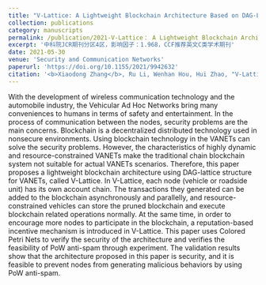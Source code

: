 ```yaml
---
title: "V-Lattice: A Lightweight Blockchain Architecture Based on DAG-Lattice Structure for Vehicular Ad Hoc Networks"
collection: publications
category: manuscripts
permalink: /publication/2021-V-Lattice： A Lightweight Blockchain Architecture Based on DAG-Lattice Structure for Vehicular Ad Hoc Networks
excerpt: '中科院JCR期刊分区4区，影响因子：1.968，CCF推荐英文C类学术期刊'
date: 2021-05-30
venue: 'Security and Communication Networks'
paperurl: 'https://doi.org/10.1155/2021/9942632'
citation: '<b>Xiaodong Zhang</b>, Ru Li, Wenhan Hou, Hui Zhao, "V-Lattice: A Lightweight Blockchain Architecture Based on DAG-Lattice Structure for Vehicular Ad Hoc Networks", Security and Communication Networks, vol. 2021, Article ID 9942632, 17 pages, 2021.'
---
```


With the development of wireless communication technology and the automobile industry, the Vehicular Ad Hoc Networks bring many conveniences to humans in terms of safety and entertainment. In the process of communication between the nodes, security problems are the main concerns. Blockchain is a decentralized distributed technology used in nonsecure environments. Using blockchain technology in the VANETs can solve the security problems. However, the characteristics of highly dynamic and resource-constrained VANETs make the traditional chain blockchain system not suitable for actual VANETs scenarios. Therefore, this paper proposes a lightweight blockchain architecture using DAG-lattice structure for VANETs, called V-Lattice. In V-Lattice, each node (vehicle or roadside unit) has its own account chain. The transactions they generated can be added to the blockchain asynchronously and parallelly, and resource-constrained vehicles can store the pruned blockchain and execute blockchain related operations normally. At the same time, in order to encourage more nodes to participate in the blockchain, a reputation-based incentive mechanism is introduced in V-Lattice. This paper uses Colored Petri Nets to verify the security of the architecture and verifies the feasibility of PoW anti-spam through experiment. The validation results show that the architecture proposed in this paper is security, and it is feasible to prevent nodes from generating malicious behaviors by using PoW anti-spam.
